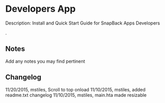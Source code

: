 Developers App
============
Description: Install and Quick Start Guide for SnapBack Apps Developers

.

Notes
----
Add any notes you may find pertinent 

Changelog
----
11/20/2015, mstiles, Scroll to top onload
11/10/2015, mstiles, added readme.txt changelog
11/10/2015, mstiles, main.hta made resizable
